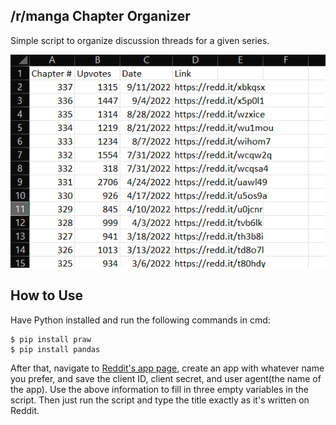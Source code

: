 ## /r/manga Chapter Organizer
Simple script to organize discussion threads for a given series.

![csv shown](example.png)

## How to Use
Have Python installed and run the following commands in cmd:

```
$ pip install praw
$ pip install pandas
```

After that, navigate to [Reddit's app page](https://www.reddit.com/prefs/apps), create an app with whatever name you prefer, and save the client ID, client secret, and user agent(the name of the app).
Use the above information to fill in three empty variables in the script.
Then just run the script and type the title exactly as it's written on Reddit.
